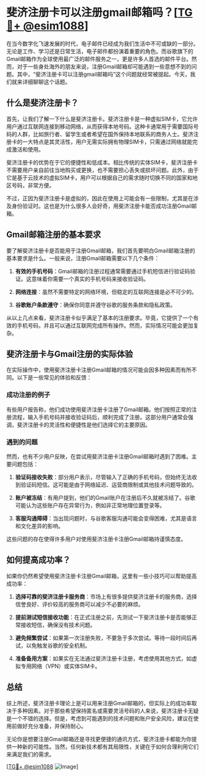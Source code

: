 # 斐济注册卡可以注册gmail邮箱吗？[[TG💪+ @esim1088](https://t.me/s/esim1088)]

在当今数字化飞速发展的时代，电子邮件已经成为我们生活中不可或缺的一部分。无论是工作、学习还是日常生活，电子邮件都扮演着重要的角色。而谷歌旗下的Gmail邮箱作为全球使用最广泛的邮件服务之一，更是许多人首选的邮件平台。然而，对于一些身处海外的朋友来说，注册Gmail邮箱却可能遇到一些意想不到的问题。其中，“斐济注册卡可以注册gmail邮箱吗”这个问题就经常被提起。今天，我们就来详细聊聊这个话题。

## 什么是斐济注册卡？

首先，让我们了解一下什么是斐济注册卡。斐济注册卡是一种虚拟SIM卡，它允许用户通过互联网连接到移动网络，从而获得本地号码。这种卡通常用于需要国际号码的人群，比如旅行者、留学生或者希望在国外保持本地联系的商务人士。斐济注册卡的一大特点是其灵活性，用户无需实际拥有物理SIM卡，只需通过网络就能完成激活和使用。

斐济注册卡的优势在于它的便捷性和低成本。相比传统的实体SIM卡，斐济注册卡不需要用户亲自前往当地购买或更换，也不需要担心丢失或损坏问题。此外，由于它是基于云技术的虚拟SIM卡，用户可以根据自己的需求随时切换不同的国家和地区号码，非常方便。

不过，正因为斐济注册卡是虚拟的，因此在使用上可能会有一些限制，尤其是在涉及身份验证时。这也是为什么很多人会好奇，用斐济注册卡能否成功注册Gmail邮箱。

## Gmail邮箱注册的基本要求

要了解斐济注册卡是否能用于注册Gmail邮箱，我们首先要明白Gmail邮箱注册的基本要求是什么。一般来说，注册Gmail邮箱需要以下几个条件：

1. **有效的手机号码**：Gmail邮箱的注册过程通常需要通过手机短信进行验证码验证。这意味着你需要一个真实的手机号码来接收验证码。

2. **网络连接**：虽然不需要特定的网络环境，但稳定的互联网连接是必不可少的。

3. **谷歌账户条款遵守**：确保你同意并遵守谷歌的服务条款和隐私政策。

从以上几点来看，斐济注册卡似乎满足了基本的注册要求。毕竟，它提供了一个有效的手机号码，并且可以通过互联网完成所有操作。然而，实际情况可能会更加复杂。

## 斐济注册卡与Gmail注册的实际体验

在实际操作中，使用斐济注册卡注册Gmail邮箱的情况可能会因多种因素而有所不同。以下是一些常见的体验和反馈：

### 成功注册的例子

有些用户报告称，他们成功使用斐济注册卡注册了Gmail邮箱。他们按照正常的注册流程，输入手机号码并接收验证码后，顺利完成了注册。这部分用户通常会强调，斐济注册卡的灵活性和便捷性是他们选择它的主要原因。

### 遇到的问题

然而，也有不少用户反映，在尝试用斐济注册卡注册Gmail邮箱时遇到了困难。主要问题包括：

1. **验证码接收失败**：部分用户表示，尽管输入了正确的手机号码，但始终无法收到验证码短信。这可能是由于网络延迟、运营商限制或其他技术问题导致的。

2. **账户被冻结**：有用户提到，他们的Gmail账户在注册后不久就被冻结了。谷歌可能认为这些账户存在异常行为，例如非正常地理位置登录等。

3. **客服沟通障碍**：当出现问题时，与谷歌客服沟通可能会变得困难，尤其是语言和文化差异的影响。

这些问题的存在使得许多用户对使用斐济注册卡注册Gmail邮箱持谨慎态度。

## 如何提高成功率？

如果你仍然希望使用斐济注册卡注册Gmail邮箱，这里有一些小技巧可以帮助提高成功率：

1. **选择可靠的斐济注册卡服务商**：市场上有很多提供斐济注册卡的服务商，选择信誉良好、评价较高的服务商可以减少不必要的麻烦。

2. **提前测试短信接收功能**：在正式注册之前，先测试一下斐济注册卡是否能够正常接收短信，确保没有技术问题。

3. **避免频繁尝试**：如果第一次注册失败，不要急于多次尝试。等待一段时间后再试，以免触发谷歌的安全机制。

4. **准备备用方案**：如果实在无法通过斐济注册卡注册，考虑使用其他方式，如虚拟专用网络（VPN）或实体SIM卡。

## 总结

综上所述，斐济注册卡理论上是可以用来注册Gmail邮箱的，但实际上的成功率取决于多种因素。对于那些希望保持匿名或需要灵活号码的人来说，斐济注册卡无疑是一个不错的选择。但是，考虑到可能遇到的技术问题和账户安全风险，建议在使用前做好充分准备，并保持耐心。

无论你是想要注册Gmail邮箱还是寻找更便捷的通讯方式，斐济注册卡都能为你提供一种新的可能性。当然，任何新技术都有其局限性，关键在于如何合理利用它们来满足我们的需求。

[[TG💪+ @esim1088](https://t.me/s/esim1088) ![Image](https://i.postimg.cc/4NQfJmqS/Snipaste-2025-05-13-00-14-12.png)]
